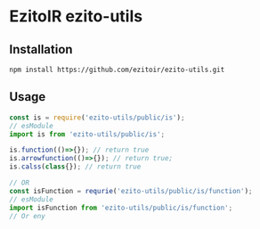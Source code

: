 # EzitoIR ezito-utils

## Installation

    npm install https://github.com/ezitoir/ezito-utils.git

## Usage

```javascript
const is = require('ezito-utils/public/is');
// esModule
import is from 'ezito-utils/public/is';

is.function(()=>{}); // return true
is.arrowfunction(()=>{}); // return true;
is.calss(class{}); // return true

// OR
const isFunction = requrie('ezito-utils/public/is/function');
// esModule 
import isFunction from 'ezito-utils/public/is/function'; 
// Or eny